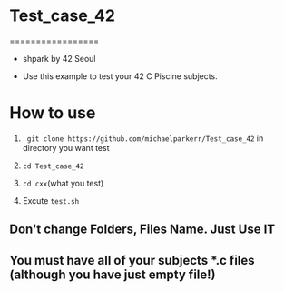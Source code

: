 # Test_case_42
=================

- shpark by 42 Seoul
 
- Use this example to test your 42 C Piscine subjects.

# How to use

1. ``` git clone https://github.com/michaelparkerr/Test_case_42``` in directory you want test

2. ```cd Test_case_42```

3. ```cd cxx```(what you test)

4. Excute ```test.sh```

## Don't change Folders, Files Name. Just Use IT

## You must have all of your subjects *.c files (although you have just empty file!)
